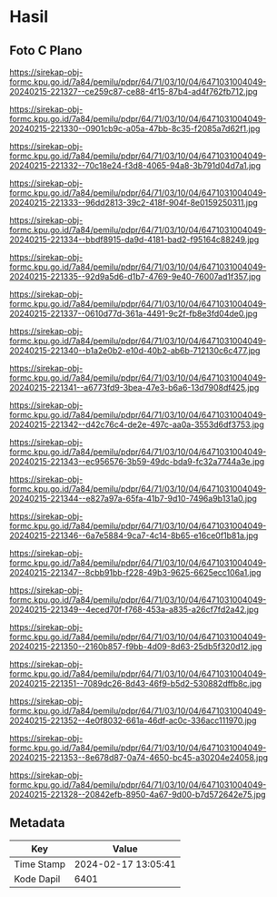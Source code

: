 # Hasil

## Foto C Plano

https://sirekap-obj-formc.kpu.go.id/7a84/pemilu/pdpr/64/71/03/10/04/6471031004049-20240215-221327--ce259c87-ce88-4f15-87b4-ad4f762fb712.jpg

https://sirekap-obj-formc.kpu.go.id/7a84/pemilu/pdpr/64/71/03/10/04/6471031004049-20240215-221330--0901cb9c-a05a-47bb-8c35-f2085a7d62f1.jpg

https://sirekap-obj-formc.kpu.go.id/7a84/pemilu/pdpr/64/71/03/10/04/6471031004049-20240215-221332--70c18e24-f3d8-4065-94a8-3b791d04d7a1.jpg

https://sirekap-obj-formc.kpu.go.id/7a84/pemilu/pdpr/64/71/03/10/04/6471031004049-20240215-221333--96dd2813-39c2-418f-904f-8e0159250311.jpg

https://sirekap-obj-formc.kpu.go.id/7a84/pemilu/pdpr/64/71/03/10/04/6471031004049-20240215-221334--bbdf8915-da9d-4181-bad2-f95164c88249.jpg

https://sirekap-obj-formc.kpu.go.id/7a84/pemilu/pdpr/64/71/03/10/04/6471031004049-20240215-221335--92d9a5d6-d1b7-4769-9e40-76007ad1f357.jpg

https://sirekap-obj-formc.kpu.go.id/7a84/pemilu/pdpr/64/71/03/10/04/6471031004049-20240215-221337--0610d77d-361a-4491-9c2f-fb8e3fd04de0.jpg

https://sirekap-obj-formc.kpu.go.id/7a84/pemilu/pdpr/64/71/03/10/04/6471031004049-20240215-221340--b1a2e0b2-e10d-40b2-ab6b-712130c6c477.jpg

https://sirekap-obj-formc.kpu.go.id/7a84/pemilu/pdpr/64/71/03/10/04/6471031004049-20240215-221341--a6773fd9-3bea-47e3-b6a6-13d7908df425.jpg

https://sirekap-obj-formc.kpu.go.id/7a84/pemilu/pdpr/64/71/03/10/04/6471031004049-20240215-221342--d42c76c4-de2e-497c-aa0a-3553d6df3753.jpg

https://sirekap-obj-formc.kpu.go.id/7a84/pemilu/pdpr/64/71/03/10/04/6471031004049-20240215-221343--ec956576-3b59-49dc-bda9-fc32a7744a3e.jpg

https://sirekap-obj-formc.kpu.go.id/7a84/pemilu/pdpr/64/71/03/10/04/6471031004049-20240215-221344--e827a97a-65fa-41b7-9d10-7496a9b131a0.jpg

https://sirekap-obj-formc.kpu.go.id/7a84/pemilu/pdpr/64/71/03/10/04/6471031004049-20240215-221346--6a7e5884-9ca7-4c14-8b65-e16ce0f1b81a.jpg

https://sirekap-obj-formc.kpu.go.id/7a84/pemilu/pdpr/64/71/03/10/04/6471031004049-20240215-221347--8cbb91bb-f228-49b3-9625-6625ecc106a1.jpg

https://sirekap-obj-formc.kpu.go.id/7a84/pemilu/pdpr/64/71/03/10/04/6471031004049-20240215-221349--4eced70f-f768-453a-a835-a26cf7fd2a42.jpg

https://sirekap-obj-formc.kpu.go.id/7a84/pemilu/pdpr/64/71/03/10/04/6471031004049-20240215-221350--2160b857-f9bb-4d09-8d63-25db5f320d12.jpg

https://sirekap-obj-formc.kpu.go.id/7a84/pemilu/pdpr/64/71/03/10/04/6471031004049-20240215-221351--7089dc26-8d43-46f9-b5d2-530882dffb8c.jpg

https://sirekap-obj-formc.kpu.go.id/7a84/pemilu/pdpr/64/71/03/10/04/6471031004049-20240215-221352--4e0f8032-661a-46df-ac0c-336acc111970.jpg

https://sirekap-obj-formc.kpu.go.id/7a84/pemilu/pdpr/64/71/03/10/04/6471031004049-20240215-221353--8e678d87-0a74-4650-bc45-a30204e24058.jpg

https://sirekap-obj-formc.kpu.go.id/7a84/pemilu/pdpr/64/71/03/10/04/6471031004049-20240215-221328--20842efb-8950-4a67-9d00-b7d572642e75.jpg


## Metadata

| Key        | Value               |
| ---------- | ------------------- |
| Time Stamp | 2024-02-17 13:05:41 |
| Kode Dapil | 6401                |



